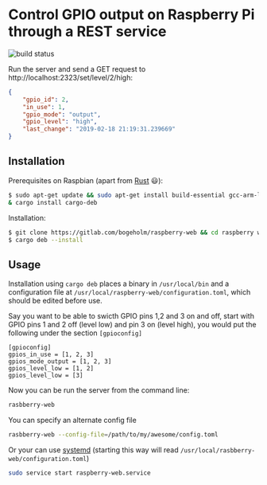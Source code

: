 # Control GPIO output on Raspberry Pi through a REST service 
![build status][build]

[build]: https://gitlab.com/bogeholm/raspberry-web/badges/master/build.svg "Build status (master)"

Run the server and send a GET request to http://localhost:2323/set/level/2/high:
```json
{
    "gpio_id": 2,
    "in_use": 1,
    "gpio_mode": "output",
    "gpio_level": "high",
    "last_change": "2019-02-18 21:19:31.239669"
}
```

## Installation
Prerequisites on Raspbian (apart from [Rust](https://www.rust-lang.org/tools/install) :smiley:):
```bash
$ sudo apt-get update && sudo apt-get install build-essential gcc-arm-linux-gnueabihf libsqlite3-dev
& cargo install cargo-deb
```

Installation:
```bash
$ git clone https://gitlab.com/bogeholm/raspberry-web && cd raspberry web
$ cargo deb --install
```

## Usage
Installation using `cargo deb` places a binary in `/usr/local/bin` and a configuration file at `/usr/local/raspberry-web/configuration.toml`, which should be edited before use.

Say you want to be able to swicth GPIO pins 1,2 and 3 on and off, start with GPIO pins 1 and 2 off (level low) and pin 3 on (level high), you would put the following under the section `[gpioconfig]`
```
[gpioconfig]
gpios_in_use = [1, 2, 3]
gpios_mode_output = [1, 2, 3]
gpios_level_low = [1, 2]
gpios_level_low = [3]
```


Now you can be run the server from the command line:
```bash
rasbberry-web
```
You can specify an alternate config file
```bash
rasbberry-web --config-file=/path/to/my/awesome/config.toml
```
Or your can use [systemd](https://wiki.debian.org/systemd) (starting this way will read `/usr/local/rasbberry-web/configuration.toml`)
```bash
sudo service start raspberry-web.service
```
